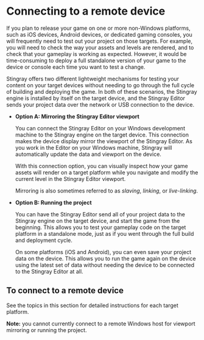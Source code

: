 # Connecting to a remote device

If you plan to release your game on one or more non-Windows platforms, such as iOS devices, Android devices, or dedicated gaming consoles, you will frequently need to test out your project on those targets. For example, you will need to check the way your assets and levels are rendered, and to check that your gameplay is working as expected. However, it would be time-consuming to deploy a full standalone version of your game to the device or console each time you want to test a change.

Stingray offers two different lightweight mechanisms for testing your content on your target devices without needing to go through the full cycle of building and deploying the game. In both of these scenarios, the Stingray engine is installed by itself on the target device, and the Stingray Editor sends your project data over the network or USB connection to the device.

-   **Option A: Mirroring the Stingray Editor viewport**

    You can connect the Stingray Editor on your Windows development machine to the Stingray engine on the target device. This connection makes the device display mirror the viewport of the Stingray Editor. As you work in the Editor on your Windows machine, Stingray will automatically update the data and viewport on the device.

    With this connection option, you can visually inspect how your game assets will render on a target platform while you navigate and modify the current level in the Stingray Editor viewport.

    Mirroring is also sometimes referred to as *slaving*, *linking*, or *live-linking*.

-   **Option B: Running the project**

    You can have the Stingray Editor send all of your project data to the Stingray engine on the target device, and start the game from the beginning. This allows you to test your gameplay code on the target platform in a standalone mode, just as if you went through the full build and deployment cycle.

    On some platforms (iOS and Android), you can even save your project data on the device. This allows you to run the game again on the device using the latest set of data without needing the device to be connected to the Stingray Editor at all.

## To connect to a remote device

See the topics in this section for detailed instructions for each target platform.

**Note:** you cannot currently connect to a remote Windows host for viewport mirroring or running the project.
